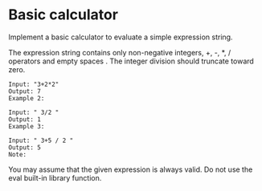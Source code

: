 # Basic calculator

Implement a basic calculator to evaluate a simple expression string.

The expression string contains only non-negative integers, +, -, *, / operators and empty spaces . The integer division should truncate toward zero.

```
Input: "3+2*2"
Output: 7
Example 2:
```
```
Input: " 3/2 "
Output: 1
Example 3:
```
```
Input: " 3+5 / 2 "
Output: 5
Note:
```

You may assume that the given expression is always valid.
Do not use the eval built-in library function.

